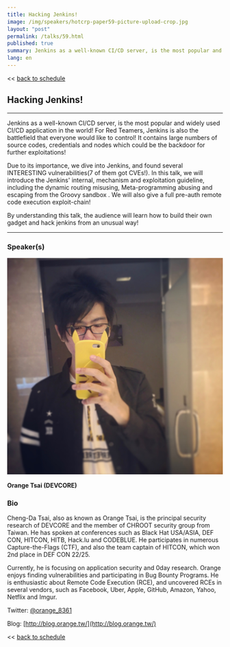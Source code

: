 ```yaml
---
title: Hacking Jenkins!
image: /img/speakers/hotcrp-paper59-picture-upload-crop.jpg
layout: "post"
permalink: /talks/59.html
published: true
summary: Jenkins as a well-known CI/CD server, is the most popular and widely used CI/CD application in th…
lang: en
---
```

<< [back to schedule](/schedule/)

## Hacking Jenkins!
---


Jenkins as a well-known CI/CD server, is the most popular and widely used CI/CD application in the world! For Red Teamers, Jenkins is also the battlefield that everyone would like to control! It contains large numbers of source codes, credentials and nodes which could be the backdoor for further exploitations!
  
Due to its importance, we dive into Jenkins, and found several INTERESTING vulnerabilities(7 of them got CVEs!). In this talk, we will introduce the Jenkins' internal, mechanism and exploitation guideline, including the dynamic routing misusing, Meta-programming abusing and escaping from the Groovy sandbox . We will also give a full pre-auth remote code execution exploit-chain!

By understanding this talk, the audience will learn how to build their own gadget and hack jenkins from an unusual way!

---
### Speaker(s)
![speaker](/img/speakers/hotcrp-paper59-picture-upload.jpg)

**Orange Tsai (DEVCORE)**

### Bio
Cheng-Da Tsai, also as known as Orange Tsai, is the principal security research of DEVCORE and the member of CHROOT security group from Taiwan. He has spoken at conferences such as Black Hat USA/ASIA, DEF CON, HITCON, HITB, Hack.lu and CODEBLUE. He participates in numerous Capture-the-Flags (CTF), and also the team captain of HITCON, which won 2nd place in DEF CON 22/25.

Currently, he is focusing on application security and 0day research. Orange enjoys finding vulnerabilities and participating in Bug Bounty Programs. He is enthusiastic about Remote Code Execution (RCE), and uncovered RCEs in several vendors, such as Facebook, Uber, Apple, GitHub, Amazon, Yahoo, Netflix and Imgur.

Twitter: [@orange_8361](https://twitter.com/orange_8361)

Blog: [http://blog.orange.tw/](http://blog.orange.tw/)


<< [back to schedule](/schedule/)